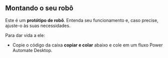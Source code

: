 ## Montando o seu robô

Este é um **protótipo de robô**.
Entenda seu funcionamento e, caso precise, ajuste-o às suas necessidades.

Para dar vida a ele:

- Copie o código da caixa **copiar e colar** abaixo e cole em um fluxo Power Automate Desktop.
